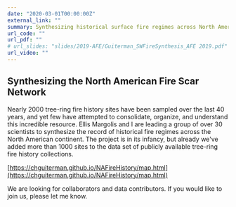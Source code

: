 ```yaml
---
date: "2020-03-01T00:00:00Z"
external_link: ""
summary: Synthesizing historical surface fire regimes across North America
url_code: ""
url_pdf: ""
# url_slides: "slides/2019-AFE/Guiterman_SWFireSynthesis_AFE 2019.pdf"
url_video: ""
---
```

## Synthesizing the North American Fire Scar Network
Nearly 2000 tree-ring fire history sites have been sampled over the last 40 years, and yet few have attempted to consolidate, organize, and understand this incredible resource. Ellis Margolis and I are leading a group of over 30 scientists to synthesize the record of historical fire regimes across the North American continent. The project is in its infancy, but already we've added more than 1000 sites to the data set of publicly available tree-ring fire history collections. 

[https://chguiterman.github.io/NAFireHistory/map.html](https://chguiterman.github.io/NAFireHistory/map.html)

We are looking for collaborators and data contributors. If you would like to join us, please let me know.
